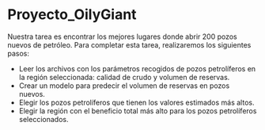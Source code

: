 # Proyecto_OilyGiant

Nuestra tarea es encontrar los mejores lugares donde abrir 200 pozos nuevos de petróleo.
Para completar esta tarea, realizaremos los siguientes pasos:
 - Leer los archivos con los parámetros recogidos de pozos petrolíferos en la región seleccionada: calidad de crudo y volumen de reservas.
 - Crear un modelo para predecir el volumen de reservas en pozos nuevos.
 - Elegir los pozos petrolíferos que tienen los valores estimados más altos.
 - Elegir la región con el beneficio total más alto para los pozos petrolíferos seleccionados.
